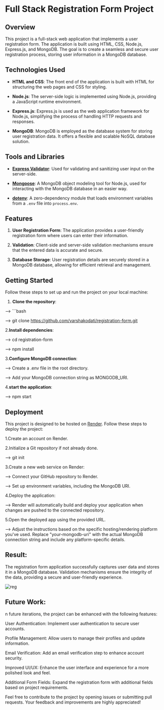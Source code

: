 # Full Stack Registration Form Project

## Overview

This project is a full-stack web application that implements a user registration form. The application is built using HTML, CSS, Node.js, Express.js, and MongoDB. The goal is to create a seamless and secure user registration process, storing user information in a MongoDB database.

## Technologies Used

- **HTML and CSS**: The front end of the application is built with HTML for structuring the web pages and CSS for styling.

- **Node.js**: The server-side logic is implemented using Node.js, providing a JavaScript runtime environment.

- **Express.js**: Express.js is used as the web application framework for Node.js, simplifying the process of handling HTTP requests and responses.

- **MongoDB**: MongoDB is employed as the database system for storing user registration data. It offers a flexible and scalable NoSQL database solution.

## Tools and Libraries

- **[Express Validator](https://express-validator.github.io/docs/)**: Used for validating and sanitizing user input on the server-side.

- **[Mongoose](https://mongoosejs.com/)**: A MongoDB object modeling tool for Node.js, used for interacting with the MongoDB database in an easier way.

- **[dotenv](https://www.npmjs.com/package/dotenv)**: A zero-dependency module that loads environment variables from a `.env` file into `process.env`.

## Features

1. **User Registration Form**: The application provides a user-friendly registration form where users can enter their information.

2. **Validation**: Client-side and server-side validation mechanisms ensure that the entered data is accurate and secure.

3. **Database Storage**: User registration details are securely stored in a MongoDB database, allowing for efficient retrieval and management.

## Getting Started

Follow these steps to set up and run the project on your local machine:

1. **Clone the repository**:
   
 -->  ```bash
   
 --> git clone https://github.com/varshakodati/registration-form.git
   
2.**Install dependencies**: 

 --> cd registration-form
   
 --> npm install

3.**Configure MongoDB connection**:

 --> Create a .env file in the root directory.

 --> Add your MongoDB connection string as MONGODB_URI.

4.**start the application**:

 --> npm start

## Deployment

This project is designed to be hosted on [Render](https://render.com/). Follow these steps to deploy the project:

1.Create an account on Render.

2.Initialize a Git repository if not already done.

--> git init

3.Create a new web service on Render:

--> Connect your GitHub repository to Render.

--> Set up environment variables, including the MongoDB URI.

4.Deploy the application:

--> Render will automatically build and deploy your application when changes are pushed to the connected repository.

5.Open the deployed app using the provided URL.

--> Adjust the instructions based on the specific hosting/rendering platform you've used. Replace "your-mongodb-uri" with the actual MongoDB connection string and include any platform-specific details.


## Result:

The registration form application successfully captures user data and stores it in a MongoDB database. Validation mechanisms ensure the integrity of the data, providing a secure and user-friendly experience.

![reg](https://github.com/varshakodati/Registration-form/assets/127124622/bcf11151-aa60-496b-a4e1-61a8d8addf92)


## Future Work:

n future iterations, the project can be enhanced with the following features:

User Authentication: Implement user authentication to secure user accounts.

Profile Management: Allow users to manage their profiles and update information.

Email Verification: Add an email verification step to enhance account security.

Improved UI/UX: Enhance the user interface and experience for a more polished look and feel.

Additional Form Fields: Expand the registration form with additional fields based on project requirements.

Feel free to contribute to the project by opening issues or submitting pull requests. Your feedback and improvements are highly appreciated!
